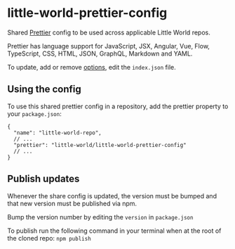 # little-world-prettier-config
Shared [Prettier](https://prettier.io/) config to be used across applicable Little World repos.

Prettier has language support for JavaScript, JSX, Angular, Vue, Flow, TypeScript, CSS, HTML, JSON, GraphQL, Markdown and YAML.

To update, add or remove [options](https://prettier.io/docs/en/options.html), edit the `index.json` file.

## Using the config

To use this shared prettier config in a repository, add the prettier property to your `package.json`:

```
{
  "name": "little-world-repo",
  // ...
  "prettier": "little-world/little-world-prettier-config"
  // ...
}

```

## Publish updates

Whenever the share config is updated, the version must be bumped and that new version must be published via npm.

Bump the version number by editing the `version` in `package.json`

To publish run the following command in your terminal when at the root of the cloned repo:
`npm publish`